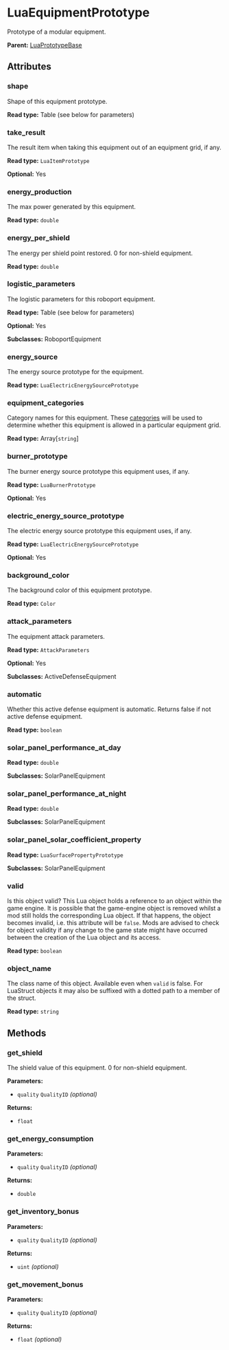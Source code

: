# LuaEquipmentPrototype

Prototype of a modular equipment.

**Parent:** [LuaPrototypeBase](LuaPrototypeBase.md)

## Attributes

### shape

Shape of this equipment prototype.

**Read type:** Table (see below for parameters)

### take_result

The result item when taking this equipment out of an equipment grid, if any.

**Read type:** `LuaItemPrototype`

**Optional:** Yes

### energy_production

The max power generated by this equipment.

**Read type:** `double`

### energy_per_shield

The energy per shield point restored. 0 for non-shield equipment.

**Read type:** `double`

### logistic_parameters

The logistic parameters for this roboport equipment.

**Read type:** Table (see below for parameters)

**Optional:** Yes

**Subclasses:** RoboportEquipment

### energy_source

The energy source prototype for the equipment.

**Read type:** `LuaElectricEnergySourcePrototype`

### equipment_categories

Category names for this equipment. These [categories](runtime:LuaEquipmentGridPrototype::equipment_categories) will be used to determine whether this equipment is allowed in a particular equipment grid.

**Read type:** Array[`string`]

### burner_prototype

The burner energy source prototype this equipment uses, if any.

**Read type:** `LuaBurnerPrototype`

**Optional:** Yes

### electric_energy_source_prototype

The electric energy source prototype this equipment uses, if any.

**Read type:** `LuaElectricEnergySourcePrototype`

**Optional:** Yes

### background_color

The background color of this equipment prototype.

**Read type:** `Color`

### attack_parameters

The equipment attack parameters.

**Read type:** `AttackParameters`

**Optional:** Yes

**Subclasses:** ActiveDefenseEquipment

### automatic

Whether this active defense equipment is automatic. Returns false if not active defense equipment.

**Read type:** `boolean`

### solar_panel_performance_at_day

**Read type:** `double`

**Subclasses:** SolarPanelEquipment

### solar_panel_performance_at_night

**Read type:** `double`

**Subclasses:** SolarPanelEquipment

### solar_panel_solar_coefficient_property

**Read type:** `LuaSurfacePropertyPrototype`

**Subclasses:** SolarPanelEquipment

### valid

Is this object valid? This Lua object holds a reference to an object within the game engine. It is possible that the game-engine object is removed whilst a mod still holds the corresponding Lua object. If that happens, the object becomes invalid, i.e. this attribute will be `false`. Mods are advised to check for object validity if any change to the game state might have occurred between the creation of the Lua object and its access.

**Read type:** `boolean`

### object_name

The class name of this object. Available even when `valid` is false. For LuaStruct objects it may also be suffixed with a dotted path to a member of the struct.

**Read type:** `string`

## Methods

### get_shield

The shield value of this equipment. 0 for non-shield equipment.

**Parameters:**

- `quality` `QualityID` *(optional)*

**Returns:**

- `float`

### get_energy_consumption

**Parameters:**

- `quality` `QualityID` *(optional)*

**Returns:**

- `double`

### get_inventory_bonus

**Parameters:**

- `quality` `QualityID` *(optional)*

**Returns:**

- `uint` *(optional)*

### get_movement_bonus

**Parameters:**

- `quality` `QualityID` *(optional)*

**Returns:**

- `float` *(optional)*

